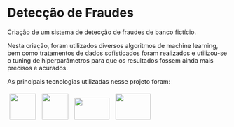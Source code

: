 # Detecção de Fraudes

Criação de um sistema de detecção de fraudes de banco fictício.

Nesta criação, foram utilizados diversos algoritmos de machine learning, bem como tratamentos de dados sofisticados foram realizados e utilizou-se o tuning de hiperparâmetros para que os resultados fossem ainda mais precisos e acurados.

As principais tecnologias utilizadas nesse projeto foram:


<img src="https://cdn.jsdelivr.net/gh/devicons/devicon/icons/vscode/vscode-original.svg"  width="60" height="60" vspace="5" hspace="5" /> <img src="https://cdn.jsdelivr.net/gh/devicons/devicon/icons/kaggle/kaggle-original-wordmark.svg" width="60" height="60" vspace="5" hspace="5" /> <img src="https://pandas.pydata.org/static/img/favicon_white.ico" width="80" height="50" vspace="5" hspace="5" /> <img src="https://seeklogo.com/images/S/scikit-learn-logo-8766D07E2E-seeklogo.com.png"  width="80" height="60" vspace="5" hspace="5" />

          
          

